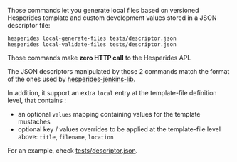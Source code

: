 Those commands let you generate local files based on versioned Hesperides template
and custom development values stored in a JSON descriptor file:

    hesperides local-generate-files tests/descriptor.json
    hesperides local-validate-files tests/descriptor.json

Those commands make **zero HTTP call** to the Hesperides API.

The JSON descriptors manipulated by those 2 commands match the format of the ones used by [hesperides-jenkins-lib](https://github.com/voyages-sncf-technologies/hesperides-jenkins-lib/blob/master/vars/hesperides.txt#L163).

In addition, it support an extra `local` entry at the template-file definition level, that contains :
- an optional `values` mapping containing values for the template mustaches
- optional key / values overrides to be applied at the template-file level above: `title`, `filename`, `location`

For an example, check [tests/descriptor.json](https://github.com/Lucas-C/hesperides-cli/blob/master/tests/descriptor.json).
